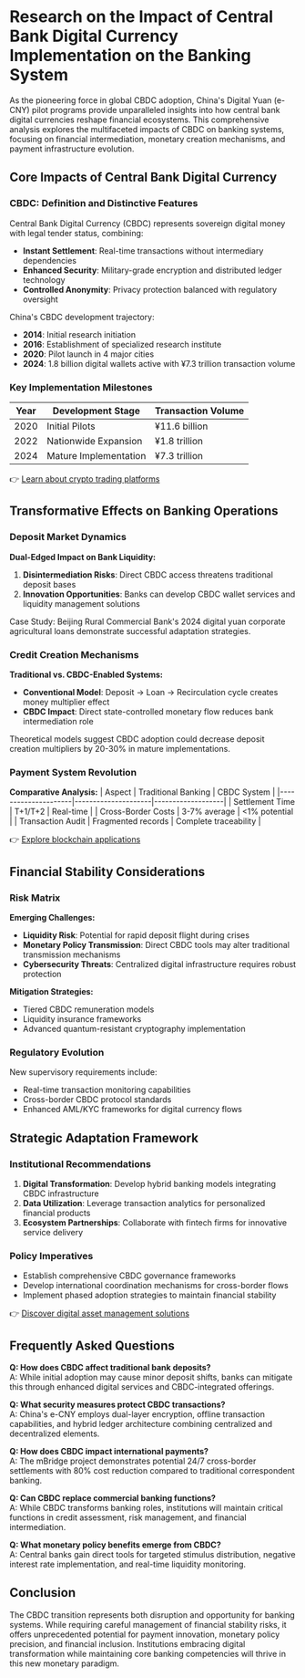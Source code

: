 # Research on the Impact of Central Bank Digital Currency Implementation on the Banking System

As the pioneering force in global CBDC adoption, China's Digital Yuan (e-CNY) pilot programs provide unparalleled insights into how central bank digital currencies reshape financial ecosystems. This comprehensive analysis explores the multifaceted impacts of CBDC on banking systems, focusing on financial intermediation, monetary creation mechanisms, and payment infrastructure evolution.

## Core Impacts of Central Bank Digital Currency

### CBDC: Definition and Distinctive Features
Central Bank Digital Currency (CBDC) represents sovereign digital money with legal tender status, combining:
- **Instant Settlement**: Real-time transactions without intermediary dependencies
- **Enhanced Security**: Military-grade encryption and distributed ledger technology
- **Controlled Anonymity**: Privacy protection balanced with regulatory oversight

China's CBDC development trajectory:
- **2014**: Initial research initiation
- **2016**: Establishment of specialized research institute
- **2020**: Pilot launch in 4 major cities
- **2024**: 1.8 billion digital wallets active with ¥7.3 trillion transaction volume

### Key Implementation Milestones
| Year | Development Stage | Transaction Volume |
|------|-------------------|------------------|
| 2020 | Initial Pilots    | ¥11.6 billion    |
| 2022 | Nationwide Expansion | ¥1.8 trillion  |
| 2024 | Mature Implementation | ¥7.3 trillion |

👉 [Learn about crypto trading platforms](https://bit.ly/okx-bonus)

## Transformative Effects on Banking Operations

### Deposit Market Dynamics
**Dual-Edged Impact on Bank Liquidity:**
1. **Disintermediation Risks**: Direct CBDC access threatens traditional deposit bases
2. **Innovation Opportunities**: Banks can develop CBDC wallet services and liquidity management solutions

Case Study: Beijing Rural Commercial Bank's 2024 digital yuan corporate agricultural loans demonstrate successful adaptation strategies.

### Credit Creation Mechanisms
**Traditional vs. CBDC-Enabled Systems:**
- **Conventional Model**: Deposit → Loan → Recirculation cycle creates money multiplier effect
- **CBDC Impact**: Direct state-controlled monetary flow reduces bank intermediation role

Theoretical models suggest CBDC adoption could decrease deposit creation multipliers by 20-30% in mature implementations.

### Payment System Revolution
**Comparative Analysis:**
| Aspect              | Traditional Banking | CBDC System       |
|---------------------|---------------------|-------------------|
| Settlement Time     | T+1/T+2             | Real-time         |
| Cross-Border Costs  | 3-7% average        | <1% potential     |
| Transaction Audit   | Fragmented records  | Complete traceability |

👉 [Explore blockchain applications](https://bit.ly/okx-bonus)

## Financial Stability Considerations

### Risk Matrix
**Emerging Challenges:**
- **Liquidity Risk**: Potential for rapid deposit flight during crises
- **Monetary Policy Transmission**: Direct CBDC tools may alter traditional transmission mechanisms
- **Cybersecurity Threats**: Centralized digital infrastructure requires robust protection

**Mitigation Strategies:**
- Tiered CBDC remuneration models
- Liquidity insurance frameworks
- Advanced quantum-resistant cryptography implementation

### Regulatory Evolution
New supervisory requirements include:
- Real-time transaction monitoring capabilities
- Cross-border CBDC protocol standards
- Enhanced AML/KYC frameworks for digital currency flows

## Strategic Adaptation Framework

### Institutional Recommendations
1. **Digital Transformation**: Develop hybrid banking models integrating CBDC infrastructure
2. **Data Utilization**: Leverage transaction analytics for personalized financial products
3. **Ecosystem Partnerships**: Collaborate with fintech firms for innovative service delivery

### Policy Imperatives
- Establish comprehensive CBDC governance frameworks
- Develop international coordination mechanisms for cross-border flows
- Implement phased adoption strategies to maintain financial stability

👉 [Discover digital asset management solutions](https://bit.ly/okx-bonus)

## Frequently Asked Questions

**Q: How does CBDC affect traditional bank deposits?**  
A: While initial adoption may cause minor deposit shifts, banks can mitigate this through enhanced digital services and CBDC-integrated offerings.

**Q: What security measures protect CBDC transactions?**  
A: China's e-CNY employs dual-layer encryption, offline transaction capabilities, and hybrid ledger architecture combining centralized and decentralized elements.

**Q: How does CBDC impact international payments?**  
A: The mBridge project demonstrates potential 24/7 cross-border settlements with 80% cost reduction compared to traditional correspondent banking.

**Q: Can CBDC replace commercial banking functions?**  
A: While CBDC transforms banking roles, institutions will maintain critical functions in credit assessment, risk management, and financial intermediation.

**Q: What monetary policy benefits emerge from CBDC?**  
A: Central banks gain direct tools for targeted stimulus distribution, negative interest rate implementation, and real-time liquidity monitoring.

## Conclusion

The CBDC transition represents both disruption and opportunity for banking systems. While requiring careful management of financial stability risks, it offers unprecedented potential for payment innovation, monetary policy precision, and financial inclusion. Institutions embracing digital transformation while maintaining core banking competencies will thrive in this new monetary paradigm.